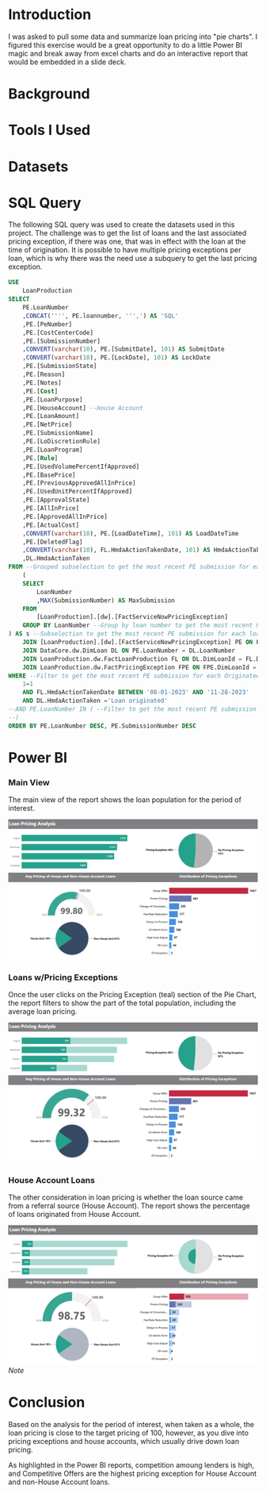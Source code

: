 # Introduction
I was asked to pull some data and summarize loan pricing into "pie charts". I figured this exercise would be a great opportunity to do a little Power BI magic and break away from excel charts and do an interactive report that would be embedded in a slide deck. 
# Background


# Tools I Used

# Datasets

# SQL Query
The following SQL query was used to create the datasets used in this project. The challenge was to get the list of loans and the last associated pricing exception, if there was one, that was in effect with the loan at the time of origination. It is possible to have multiple pricing exceptions per loan, which is why there was the need use a subquery to get the last pricing exception.

```sql
USE 
    LoanProduction
SELECT
    PE.LoanNumber
    ,CONCAT('''', PE.loannumber, ''',') AS 'SQL'
    ,PE.[PeNumber]
    ,PE.[CostCenterCode]
    ,PE.[SubmissionNumber]
    ,CONVERT(varchar(10), PE.[SubmitDate], 101) AS SubmitDate
    ,CONVERT(varchar(10), PE.[LockDate], 101) AS LockDate
    ,PE.[SubmissionState]
    ,PE.[Reason]
    ,PE.[Notes]
    ,PE.[Cost]
    ,PE.[LoanPurpose]
    ,PE.[HouseAccount] --House Account
    ,PE.[LoanAmount]
    ,PE.[NetPrice]
    ,PE.[SubmissionName]
    ,PE.[LoDiscretionRule]
    ,PE.[LoanProgram]
    ,PE.[Rule]
    ,PE.[UsedVolumePercentIfApproved]
    ,PE.[BasePrice]
    ,PE.[PreviousApprovedAllInPrice]
    ,PE.[UsedUnitPercentIfApproved]
    ,PE.[ApprovalState]
    ,PE.[AllInPrice]
    ,PE.[ApprovedAllInPrice]
    ,PE.[ActualCost]
    ,CONVERT(varchar(10), PE.[LoadDateTime], 101) AS LoadDateTime
    ,PE.[DeletedFlag]
    ,CONVERT(varchar(10), FL.HmdaActionTakenDate, 101) AS HmdaActionTakenDate
    ,DL.HmdaActionTaken
FROM --Grouped subselection to get the most recent PE submission for each loan number
    ( 
    SELECT
        LoanNumber
        ,MAX(SubmissionNumber) AS MaxSubmission
    FROM
        [LoanProduction].[dw].[FactServiceNowPricingException]
    GROUP BY LoanNumber --Group by loan number to get the most recent PE submission for each loan number
) AS s --Subselection to get the most recent PE submission for each loan number
    JOIN [LoanProduction].[dw].[FactServiceNowPricingException] PE ON PE.LoanNumber = s.LoanNumber AND PE.SubmissionNumber = s.MaxSubmission
    JOIN DataCore.dw.DimLoan DL ON PE.LoanNumber = DL.LoanNumber
    JOIN LoanProduction.dw.FactLoanProduction FL ON DL.DimLoanId = FL.DimLoanId
    JOIN LoanProduction.dw.FactPricingException FPE ON FPE.DimLoanId = FL.DimLoanId
WHERE --Filter to get the most recent PE submission for each Originated Loan between the dates of interest (8/1/2023 - 11/28/2023)
    1=1
    AND FL.HmdaActionTakenDate BETWEEN '08-01-2023' AND '11-28-2023'
    AND DL.HmdaActionTaken ='Loan originated'
--AND PE.LoanNumber IN ( --Filter to get the most recent PE submission for specific loans using their loan numbers
--)
ORDER BY PE.LoanNumber DESC, PE.SubmissionNumber DESC
```

# Power BI
### Main View
The main view of the report shows the loan population for the period of interest. 

![Loan Pricing Main](assets/loan_pricing_main.png)

### Loans w/Pricing Exceptions
Once the user clicks on the Pricing Exception (teal) section of the Pie Chart, the report filters to show the part of the total population, including the average loan pricing.

![Loan Pricing PE](assets/loan_pricing_pes.png)

### House Account Loans
The other consideration in loan pricing is whether the loan source came from a referral source (House Account). The report shows the percentage of loans originated from House Account.

![House Account Loans](assets/loan_pricing_ha.png)
*Note*

# Conclusion
Based on the analysis for the period of interest, when taken as a whole, the loan pricing is close to the target pricing of 100, however, as you dive into pricing exceptions and house accounts, which usually drive down loan pricing.

As highlighted in the Power BI reports, competition amoung lenders is high, and Competitive Offers are the highest pricing exception for House Account and non-House Account loans. 
